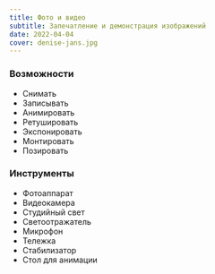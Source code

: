 ```yaml
---
title: Фото и видео
subtitle: Запечатление и демонстрация изображений
date: 2022-04-04
cover: denise-jans.jpg
---
```


### Возможности

- Снимать
- Записывать
- Анимировать
- Ретушировать
- Экспонировать
- Монтировать
- Позировать

### Инструменты

- Фотоаппарат
- Видеокамера
- Студийный свет
- Светоотражатель
- Микрофон
- Тележка
- Стабилизатор
- Стол для анимации

